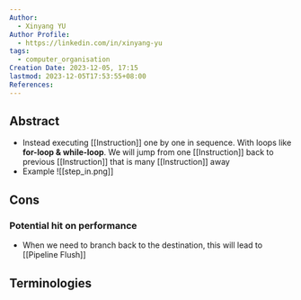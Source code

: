 ```yaml
---
Author:
  - Xinyang YU
Author Profile:
  - https://linkedin.com/in/xinyang-yu
tags:
  - computer_organisation
Creation Date: 2023-12-05, 17:15
lastmod: 2023-12-05T17:53:55+08:00
References: 
---
```

## Abstract
- Instead executing [[Instruction]] one by one in sequence. With loops like **for-loop & while-loop**. We will jump from one [[Instruction]] back to previous [[Instruction]] that is many [[Instruction]] away
- Example
 ![[step_in.png]]


## Cons
### Potential hit on performance
- When we need to branch back to the destination, this will lead to [[Pipeline Flush]]

## Terminologies 



